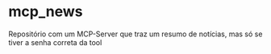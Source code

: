 # mcp_news
Repositório com um MCP-Server que traz um resumo de notícias, mas só se tiver a senha correta da tool
